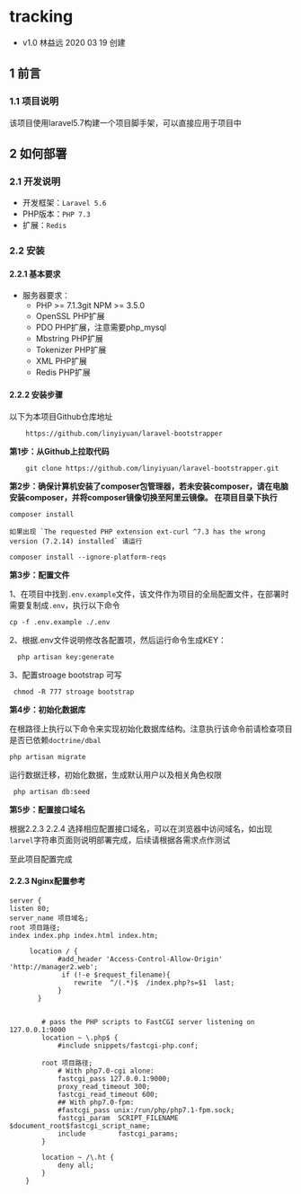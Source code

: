 # tracking

- v1.0 林益远 2020 03 19 创建

## 1 前言
### 1.1 项目说明
该项目使用laravel5.7构建一个项目脚手架，可以直接应用于项目中

## 2 如何部署
### 2.1 开发说明
- 开发框架：`Laravel 5.6` 
- PHP版本：`PHP 7.3`
- 扩展：`Redis`

### 2.2 安装
#### 2.2.1 基本要求
- 服务器要求：
	- PHP >= 7.1.3git
	  NPM >= 3.5.0
	- OpenSSL PHP扩展
	- PDO PHP扩展，注意需要php_mysql
	- Mbstring PHP扩展
	- Tokenizer PHP扩展
	- XML PHP扩展
	- Redis PHP扩展

#### 2.2.2 安装步骤
以下为本项目Github仓库地址

		https://github.com/linyiyuan/laravel-bootstrapper
	

**第1步：从Github上拉取代码**
    
        git clone https://github.com/linyiyuan/laravel-bootstrapper.git

**第2步：确保计算机安装了composer包管理器，若未安装composer，请在电脑安装composer，并将composer镜像切换至阿里云镜像。 在项目目录下执行**
	
	composer install

	如果出现 `The requested PHP extension ext-curl ^7.3 has the wrong version (7.2.14) installed` 请运行

	composer install --ignore-platform-reqs
	


**第3步：配置文件**

1、在项目中找到`.env.example`文件，该文件作为项目的全局配置文件，在部署时需要复制成`.env`，执行以下命令

	cp -f .env.example ./.env
2、根据.env文件说明修改各配置项，然后运行命令生成KEY：

	  php artisan key:generate

3、配置stroage bootstrap 可写

	 chmod -R 777 stroage bootstrap

**第4步：初始化数据库**

在根路径上执行以下命令来实现初始化数据库结构。注意执行该命令前请检查项目是否已依赖`doctrine/dbal`

	php artisan migrate

运行数据迁移，初始化数据，生成默认用户以及相关角色权限

	 php artisan db:seed

**第5步：配置接口域名**

根据2.2.3 2.2.4 选择相应配置接口域名，可以在浏览器中访问域名，如出现`larvel`字符串页面则说明部署完成，后续请根据各需求点作测试


至此项目配置完成


#### 2.2.3 Nginx配置参考
	
	server {
    listen 80;
    server_name 项目域名;
    root 项目路径;
    index index.php index.html index.htm;
    
		 location / {
		        #add_header 'Access-Control-Allow-Origin' 'http://manager2.web';
		         if (!-e $request_filename){
		            rewrite  ^/(.*)$  /index.php?s=$1  last;
		        }
		   }


		    # pass the PHP scripts to FastCGI server listening on 127.0.0.1:9000
		    location ~ \.php$ {
		        #include snippets/fastcgi-php.conf;

			root 项目路径;
		 		# With php7.0-cgi alone:
		 		fastcgi_pass 127.0.0.1:9000;
				proxy_read_timeout 300;
				fastcgi_read_timeout 600;
				## With php7.0-fpm:
				#fastcgi_pass unix:/run/php/php7.1-fpm.sock;
				fastcgi_param  SCRIPT_FILENAME  $document_root$fastcgi_script_name;
			    include        fastcgi_params;
		    }

		    location ~ /\.ht {
		        deny all;
		    }
		}